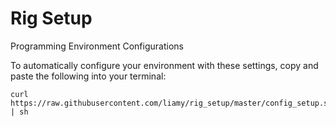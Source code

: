 Rig Setup
=========

Programming Environment Configurations

To automatically configure your environment with these settings,
copy and paste the following into your terminal:

```
curl https://raw.githubusercontent.com/liamy/rig_setup/master/config_setup.sh | sh
```
